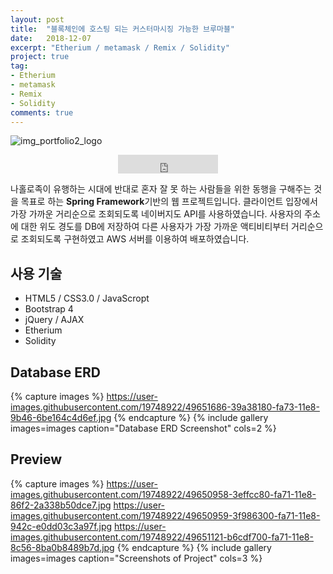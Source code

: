 ```yaml
---
layout: post
title:  "블록체인에 호스팅 되는 커스터마시징 가능한 브루마블"
date:   2018-12-07
excerpt: "Etherium / metamask / Remix / Solidity"
project: true
tag:
- Etherium
- metamask
- Remix
- Solidity
comments: true
---
```


![img_portfolio2_logo](https://user-images.githubusercontent.com/19748922/49652813-7624ac80-fa76-11e8-89e2-ea62a43805ed.jpg)

    
<center><iframe src="https://github.com/BlockMarble/Alpha&type=star&count=true&size=large" frameborder="0" scrolling="0" width="160px" height="30px"></iframe></center>

나홀로족이 유행하는 시대에 반대로 혼자 잘 못 하는 사람들을 위한 동행을 구해주는 것을 목표로 하는 **Spring Framework**기반의 웹 프로젝트입니다. 클라이언트 입장에서 가장 가까운 거리순으로 조회되도록 네이버지도 API를 사용하였습니다. 사용자의 주소에 대한 위도 경도를 DB에 저장하여 다른 사용자가 가장 가까운 액티비티부터 거리순으로 조회되도록 구현하였고 AWS 서버를 이용하여 배포하였습니다.


## 사용 기술
* HTML5 / CSS3.0 / JavaScropt
* Bootstrap 4
* jQuery / AJAX 
* Etherium
* Solidity

## Database ERD 

{% capture images %}
https://user-images.githubusercontent.com/19748922/49651686-39a38180-fa73-11e8-9b46-6be164c4d6ef.jpg
{% endcapture %}
{% include gallery images=images caption="Database ERD Screenshot" cols=2 %}

## Preview

{% capture images %}
	https://user-images.githubusercontent.com/19748922/49650958-3effcc80-fa71-11e8-86f2-2a338b50dce7.jpg
	https://user-images.githubusercontent.com/19748922/49650959-3f986300-fa71-11e8-942c-e0dd03c3a97f.jpg
    https://user-images.githubusercontent.com/19748922/49651121-b6cdf700-fa71-11e8-8c56-8ba0b8489b7d.jpg
{% endcapture %}
{% include gallery images=images caption="Screenshots of Project" cols=3 %}



